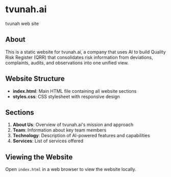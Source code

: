 # tvunah.ai
tvunah web site

## About
This is a static website for tvunah.ai, a company that uses AI to build Quality Risk Register (QRR) that consolidates risk information from deviations, complaints, audits, and observations into one unified view.

## Website Structure
- **index.html**: Main HTML file containing all website sections
- **styles.css**: CSS stylesheet with responsive design

## Sections
1. **About Us**: Overview of tvunah.ai's mission and approach
2. **Team**: Information about key team members
3. **Technology**: Description of AI-powered features and capabilities
4. **Services**: List of services offered

## Viewing the Website
Open `index.html` in a web browser to view the website locally.
